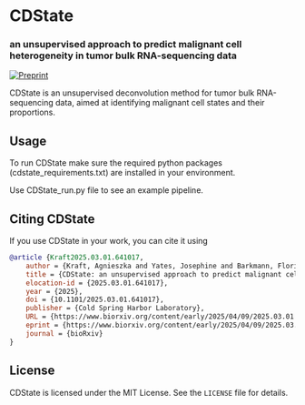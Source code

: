 # CDState
### an unsupervised approach to predict malignant cell heterogeneity in tumor bulk RNA-sequencing data

[![Preprint](https://img.shields.io/badge/preprint-available-green)](https://doi.org/10.1101/2025.03.01.641017) &nbsp;


CDState is an unsupervised deconvolution method for tumor bulk RNA-sequencing data, aimed at identifying malignant cell states and their proportions.

## Usage

To run CDState make sure the required python packages (cdstate_requirements.txt) are installed in your environment.

Use CDState_run.py file to see an example pipeline.

## Citing CDState
If you use CDState in your work, you can cite it using
```BibTex
@article {Kraft2025.03.01.641017,
	author = {Kraft, Agnieszka and Yates, Josephine and Barkmann, Florian and Boeva, Valentina},
	title = {CDState: an unsupervised approach to predict malignant cell heterogeneity in tumor bulk RNA-sequencing data},
	elocation-id = {2025.03.01.641017},
	year = {2025},
	doi = {10.1101/2025.03.01.641017},
	publisher = {Cold Spring Harbor Laboratory},
	URL = {https://www.biorxiv.org/content/early/2025/04/09/2025.03.01.641017},
	eprint = {https://www.biorxiv.org/content/early/2025/04/09/2025.03.01.641017.full.pdf},
	journal = {bioRxiv}
}
```

## License
CDState is licensed under the MIT License. See the `LICENSE` file for details.
